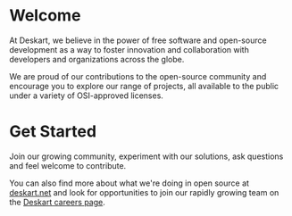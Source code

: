 # Welcome

At Deskart, we believe in the power of free software and open-source development as a way to foster innovation and collaboration with developers and organizations across the globe.

We are proud of our contributions to the open-source community and encourage you to explore our range of projects, all available to the public under a variety of OSI-approved licenses.

 # Get Started

 Join our growing community, experiment with our solutions, ask questions and feel welcome to contribute.

 You can also find more about what we're doing in open source at [deskart.net](https://deskart.net/) and look for opportunities to join our rapidly growing team on the [Deskart careers page]([https://www.epam.com/careers](https://deskart.notion.site/Job-Board-5c918fffdda24309a35320ae1705de29?pvs=4)).
